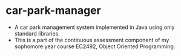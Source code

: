 # car-park-manager
- A car park management system implemented in Java using only standard libraries.
- This is a part of the continuous assessment component of my sophomore year course EC2492, Object Oriented Programming.
